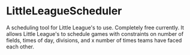 # LittleLeagueScheduler
A scheduling tool for Little League's to use. Completely free currently. It allows Little League's to schedule games with constraints on number of fields, times of day, divisions, and x number of times teams have faced each other.
